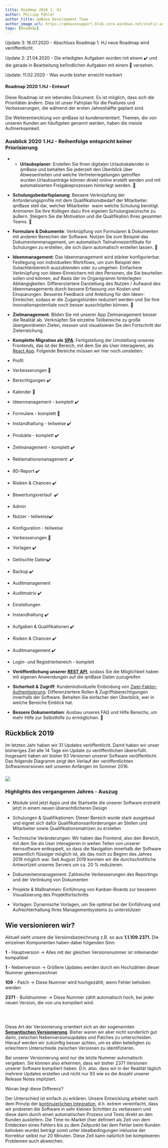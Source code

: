 ```yaml
---
title: Roadmap 2020 1. HJ
author: Philipp Pähler
author_title: qmBase Development Team
author_image_url: https://qmbasesupport.blob.core.windows.net/static-assets/img/persons/paehler_round.png
tags: [Roadmap]
---
```


Update 3: 16.07.2020 - Abschluss Roadmap 1. HJ neue Roadmap wird veröffentlicht.

Update 2: 21.04.2020 - Die erledigten Aufgaben wurden mit einem ✔️ und die gerade in Bearbeitung befindlichen Aufgaben mit einem 🔧 versehen.

Update: 11.02.2020 - Was wurde bisher erreicht markiert

#### Roadmap 2020 1.HJ - Entwurf

Diese Roadmap ist ein lebendes Dokument. Es ist möglich, dass sich die Prioritäten ändern. Dies ist unser Fahrplan für die Features und Verbesserungen, die während der ersten Jahreshälfte geplant sind.

Die Weiterentwicklung von qmBase ist kundenorientiert. Themen, die von unseren Kunden am häufigsten genannt werden, haben die meiste Aufmerksamkeit.

<!--truncate-->

### Ausblick 2020 1.HJ - Reihenfolge entspricht keiner Priorisierung

- - **Urlaubsplaner**: Erstellen Sie Ihren digitalen Urlaubskalender in qmBase und behalten Sie jederzeit den Überblick über Abwesenheiten und welche Vertreterregelungen getroffen wurden.Urlaubsanträge können direkt online erstellt werden und mit automatisierten Freigabeprozessen hinterlegt werden. 🔧

- **Schulungsbedarfsplanung**: Bessere Verknüpfung der Anforderungsprofile mit dem Qualifikationsbedarf der Mitarbeiter. qmBase stell dar, welcher Mitarbeiter  wann welche Schulung benötigt. Animieren Sie Ihre Kollegen dazu Ihre eigenen Schulungswünsche zu äußern. Steigern Sie die Motivation und die Qualifikation Ihres gesamten Teams. 🔧

- **Formulare & Dokumente**: Verknüpfung von Formularen & Dokumenten mit anderen Bereichen der Software. Nutzen Sie zum Beispiel das Dokumentenmanagement, um automatisch Teilnahmezertifikate für Schulungen zu erstellen, die sich dann automatisch erstellen lassen. 🔧

- **Ideenmanagement**: Das Ideenmanagement wird stärker konfigurierbar. Festlegung von individuellen Workflows, um zum Beispiel den Gutachtenbereich auszublenden oder zu umgehen. Einfachere Verknüpfung von Ideen-Einreichern mit den Personen, die Sie beurteilen sollen und können, auf Basis der im Organigramm hinterlegten Abhängigkeiten. Differenziertere Darstellung des Nutzen / Aufwand des Ideenmanagements durch bessere Erfassung von Kosten und Einsparungen. Besseres Feedback und Anleitung für den Ideen-Einreicher, sodass er die Zugangshürden reduziert werden und Sie Ihre Innovationspotentiale noch besser ausschöpfen können. 🔧

- **Zielmanagement**: Bilden Sie mit unserer App Zielmanagement besser die Realität ab. Verknüpfen Sie einzelne Teilbereiche zu große übergeordneten Zielen, messen und visualisieren Sie den Fortschritt der Zielerreichung.

- **Komplette Migration als** [**SPA**](https://de.wikipedia.org/wiki/Single-Page-Webanwendung): Fertigstellung der Umstellung unseres Frontends, das ist der Bereich, mit dem Sie als User interagieren, als [React App](https://reactjs.org/). Folgende Bereiche müssen wir hier noch umstellen:

- Profil

- Verbesserungen 🔧

- Berechtigungen ✔️

- Kalender 🔧

- Ideenmanagement - komplett ✔️

- Formulare - komplett 🔧

- Instandhaltung - teilweise ✔️

- Produkte - komplett ✔️

- Zielmanagement - komplett ✔️

- Reklamationsmanagement: ✔️

- 8D-Report ✔️

- Risiken & Chancen ✔️

- Bewertungsverlauf  ✔️

- Admin

- Nutzer - teilweise✔️

- Konfiguration - teilweise

- Verbesserungen 🔧

- Vorlagen ✔️

- Gelöschte Daten✔️

- Backup ✔️

- Auditmanagement

- Auditmatrix ✔️

- Einstellungen

- Instandhaltung ✔️

- Aufgaben & Qualifikationen ✔️

- Risiken & Chancen ✔️

- Auditmanagement ✔️

- Login- und Registrierbereich - komplett

- **Veröffentlichung unserer** [**REST API**](https://de.wikipedia.org/wiki/Programmierschnittstelle), sodass Sie die Möglichkeit haben mit eigenen Anwendungen auf die qmBase Daten zuzugreifen

- **Sicherheit & Zugriff**: Kundenindividuelle Einbindung von [Zwei-Faktor-Authentisierung](https://de.wikipedia.org/wiki/Zwei-Faktor-Authentisierung). Differenziertere Rollen & Zugriffsberechtigungen innerhalb der Software. Behalten Sie einfacher den Überblick, wer in welche Bereiche Einblick hat.

- **Bessere Dokumentation**: Ausbau unseres FAQ und Hilfe Bereichs, um mehr Hilfe zur Selbsthilfe zu ermöglichen. 🔧

## Rückblick 2019

Im letzten Jahr haben wir 31 Updates veröffentlicht. Damit haben wir unser bisheriges Ziel alle 14 Tage ein Update zu veröffentlichen übererfüllt. Insgesamt haben wir bisher 93 Versionen unserer Software veröffentlicht. Das folgende Diagramm zeigt den Verlauf der veröffentlichten Softwareversionen seit unseren Anfängen im Sommer 2016.

### ![](https://caqadmin.blob.core.windows.net/releasenotes/95-images/mceclip0.png)

### Highlights des vergangenen Jahres - Auszug

- Module sind jetzt Apps und die Startseite die unserer Software erstrahlt jetzt in einem neuen übersichtlicheren Design

- Schulungen & Qualifikationen: Dieser Bereich wurde stark ausgebaut und eignet sich dafür Qualifikationsanforderungen an Stellen und Mitarbeiter sowie Qualifikationsmatrizen zu erstellen

- Technische Veränderungen: Wir haben das Frontend, also den Bereich, mit dem Sie als User interagieren in weiten Teilen von unserer Kernsoftware entkoppelt, so dass die Navigation innerhalb der Software wesentlich flüssiger möglich ist, als das noch zu Beginn des Jahres 2019 möglich war. Seit August 2019 konnten wir die durchschnittliche Antwortzeit unseres Servers um ca. 20 % reduzieren.

- Dokumentenmanagement: Zahlreiche Verbesserungen des Reportings und der Verlinkung von Dokumenten

- Projekte & Maßnahmen: Einführung von Kanban-Boards zur besseren Visualisierung des Projektfortschritts

- Vorlagen: Dynamische Vorlagen, um Sie optimal bei der Einführung und Aufrechterhaltung Ihres Managementsystems zu unterstützen

## Wie versionieren wir?

Aktuell sieht unsere die Versionsbezeichnung z.B. so aus **1.1.109.2371.** Die einzelnen Komponenten haben dabei folgenden Sinn:

**1** - Hauptversion → Alles mit der gleichen Versionsnummer ist miteinander kompatibel

**1** - Nebenversion → Größere Updates werden durch ein Hochzählen dieser Nummer gekennzeichnet

**109** - Patch → Diese Nummer wird hochgezählt, wenn Fehler behoben werden

**2371** - Buildnummer → Diese Nummer zählt automatisch hoch, bei jeder neuen Version, die von uns kompiliert wird.

###  

Diese Art der Versionierung orientiert sich an der sogenannten [**Semantischen Versionierung**](https://semver.org/lang/de/). Bisher waren wir aber nicht sonderlich gut darin, zwischen Nebenversionsupdates und Patches zu unterscheiden. Hierauf werden wir zukünftig besser achten, um es allen beteiligten zu erleichtern Unterschiede zwischen Versionen zu identifizieren.

Bei unserer Versionierung wird nur die letzte Nummer automatisch vergeben. Sie können also erkennen, dass wir bisher 2371 Versionen unserer Software kompiliert haben. D.h. also, dass wir in der Realität täglich mehrere Updates erstellen und nicht nur 93 wie es die Anzahl unserer Release Notes impliziert.

Woran liegt diese Differenz?

Der Unterschied ist einfach zu erklären. Unsere Entwicklung arbeitet nach dem Prinzip der [kontinuierlichen Integration](https://de.wikipedia.org/wiki/Kontinuierliche_Integration), d.h. extrem vereinfacht, dass wir probieren die Software in sehr kleinen Schritten zu verbessern und diese dann durch einen automatischen Prozess und Tests direkt an den Kunden ausliefern. Die Time-to-Market (hier definiert als Zeit von dem Entdecken eines Fehlers bis zu dem Zeitpunkt bei dem Fehler beim Kunden behoben wurde) beträgt somit unter Idealbedingungen inklusive der Korrektur selbst nur 20 Minuten. Diese Zeit kann natürlich bei komplexeren Problemen auch abweichen.

###
